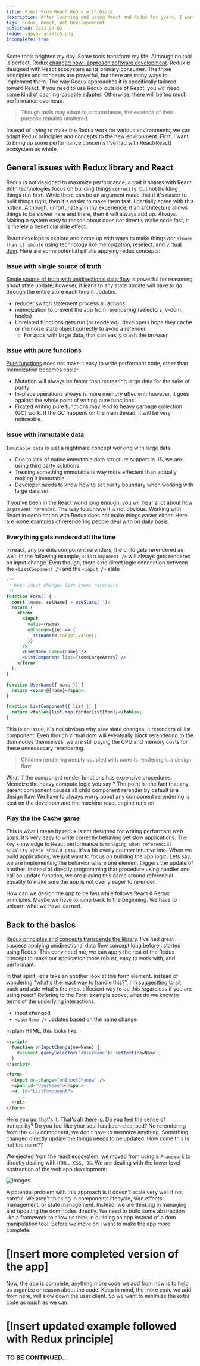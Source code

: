 ```yaml
---
title: Eject From React Redux with Grace
description: After learning and using React and Redux for years, I want to take some time sit back and brainstorm how would I build a web app from scratch.
tags: Redux, React, Web Developemenmt
published: 2023-07-03
image: capybara-watch.png
incomplete: true
---
```


Some tools brighten my day. Some tools transform my life. Although no tool is perfect, Redux [changed how I approach software development](/post/redux). Redux is designed with React ecosystem as its primary consumer. The three principles and concepts are powerful, but there are many ways to implement them. The way Redux approaches it is specifically tailored toward React. If you need to use Redux outside of React, you will need some kind of caching-capable adapter. Otherwise, there will be too much performance overhead.

> Though tools may adapt to circumstance, the essence of their purpose remains unaltered.

Instead of trying to make the Redux work for various environments, we can adapt Redux principles and concepts to the new environment. First, I want to bring up some performance concerns I've had with React(React) ecosystem as whole.

## General issues with Redux library and React

Redux is not designed to maximize performance, a trait it shares with React. Both technologies focus on building things `correctly`, but not building things run `fast`. While there can be an argument made that if it's easier to built things right, then it's easier to make them fast. I partially agree with this notion. Although, unfortunately in my experience, if an architecture allows things to be slower here and there, then it will always add up. _Always_. Making a system easy to reason about does not directly make code fast, it is merely a beneficial side effect.

React developers explore and come up with ways to make things _not_ `slower than it should` using technology like memoization, [reselect](https://www.npmjs.com/package/reselect), and [virtual dom](https://www.npmjs.com/package/React-dom). Here are some potential pitfalls applying redux concepts:

### Issue with single source of truth

[Single source of truth with unidirectional data flow](</post/redux#single-source-of-truth-with-unidirectional-data-flow-(udf)>) is powerful for reasoning about state update; however, it leads to any state update will have to go through the entire store each time it updates.

- reducer switch statement process all actions
- memoization to prevent the app from rerendering (selectors, v-dom, hooks)
- Unrelated functions gets run (or rendered), developers hope they cache or memoize state object correctly to avoid a rerender.
  - For apps with large data, that can easily crash the browser

### Issue with pure functions

[Pure functions](/post/redux#pure-functions-with-kickass-compositions) does not make it easy to write performant code, other than memoization becomes easier

- Mutation will always be faster than recreating large data for the sake of purity
- In-place operations always is more memory effecient; however, it goes against the whole point of writing pure functions.
- Fixated writing pure functions may lead to heavy garbage collection (GC) work. If the GC happens on the main thread, it will be very noticeable.

### Issue with immutable data

`Immutable data` is just a nightmare concept working with large data.

- Due to lack of native immutable data structure support in JS, we are using third party solutions
- Treating something immutable is way more effecient than actually making it immutable.
- Developer needs to know how to set purity boundary when working with large data set

If you've been in the React world long enough, you will hear a lot about how to `prevent rerender`. The way to achieve it is not obvious. Working with React in combination with Redux does not make things easier either. Here are some examples of rerendering people deal with on daily basis.

### Everything gets rendered all the time

In react, any parents component rerenders, the child gets rerendered as well. In the following example, `<ListComponent />` will always gets rendered on input change. Even though, there's no direct logic connection between the `<ListComponent />` and the `<input />` state

```jsx
/**
 * When input changes list items rerenders
 */
function Form() {
  const [name, setName] = useState('');
  return (
    <form>
      <input
        value={name}
        onChange={(e) => {
          setName(e.target.value);
        }}
      />
      <UserName name={name} />
      <ListComponent list={someLargeArray} />
    </form>
  );
}

function UserName({ name }) {
  return <span>@{name}</span>;
}

function ListComponent({ list }) {
  return <table>{list.map(renderListItem)}</table>;
}
```

This is an issue, it's not obvious why `name` state changes, it rerenders all list component. Even though virtual dom will eventually block rerendering to the dom nodes themselves, we are still paying the CPU and memory costs for these unnecessary rerendering.

> Children rendering deeply coupled with parents rendering is a design flaw

What if the component render functions has expensive procedures. Memoize the heavy compute logic you say ? The point is: the fact that any parent component causes all child component rerender by default is a design flaw. We have to always worry about any component rerendering is cost on the developer and the machine react engine runs on.

### Play the the Cache game

This is what I mean by redux is not designed for writing performant web apps. It's very easy to write correctly behaving yet slow applications. The key knowledge to React performance is `managing when referencial equality check should pass`. It's a bit overly counter intuitive imo. When we build applications, we just want to focus on building the app logic. Lets say, we are implementing the behavior where one element triggers the update of another. Instead of directly programming that procedure using handler and call an update function, we are playing this game around referencial equality to make sure the app is not overly eager to rerender.

How can we design the app to be fast while follows React & Redux principles. Maybe we have to jump back to the beginning. We have to unlearn what we have learned.

## Back to the basics

[Redux principles and concepts transcends the library](</post/redux#single-source-of-truth-with-unidirectional-data-flow-(udf)>). I've had great success applying unidirectional data flow concept long before I started using Redux. This convinced me, we can apply the rest of the Redux concept to make our application more robust, easy to work with, and performant.

In that spirit, let's take an another look at this form element. Instead of wondering "what's the react way to handle this?", I'm suggestting to sit back and ask: what's the most effecient way to do this regardless if you are using react? Refering to the Form example above, what do we know in terms of the underlying interactions:

- input changed
- `<UserName />` updates based on the name change

In plain HTML, this looks like:

```html
<script>
  function onInputChange(newName) {
    document.querySelector('#UserName')?.setText(newName);
  }
</script>

<form>
  <input on-change="onInputChange" />
  <span id="UserName"></span>
  <ul id="ListComponent">
    ...
  </ul>
</form>
```

Here you go, that's it. That's all there is. Do you feel the sense of tranquility? Do you feel like your soul has been cleansed? No rerendering from the `<ul>` component, we don't have to memoize anything. Something changed directly update the things needs to be updated. How come this is not the norm??

We ejected from the react ecosystem, we moved from using a `Framework` to directly dealing with `HTML, CSS, JS`. We are dealing with the lower level abstraction of the web app development:

![Images](/static/img/posts/webapp-abstraction.png)

A potential problem with this approach is it doesn't scale very well if not careful. We aren't thinking in components lifecycle, side effects management, or state management. Instead, we are thinking in managing and updating the dom nodes directly. We need to build some abstraction like a framework to allow us think in building an app instead of a dom manipulation tool. Before we move on I want to make the app more complete:

# [Insert more completed version of the app]

Now, the app is complete, anything more code we add from now is to help us organize or reason about the code. Keep in mind, the more code we add from here, will slow down the user client. So we want to minimize the extra code as much as we can.

# [Insert updated example followed with Redux principle]

### TO BE CONTINUED...

